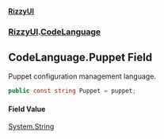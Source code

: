 #### [RizzyUI](index 'index')
### [RizzyUI](RizzyUI 'RizzyUI').[CodeLanguage](RizzyUI.CodeLanguage 'RizzyUI.CodeLanguage')

## CodeLanguage.Puppet Field

Puppet configuration management language.

```csharp
public const string Puppet = puppet;
```

#### Field Value
[System.String](https://docs.microsoft.com/en-us/dotnet/api/System.String 'System.String')